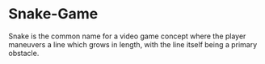 # Snake-Game
Snake is the common name for a video game concept where the player maneuvers a line which grows in length, with the line itself being a primary obstacle. 
